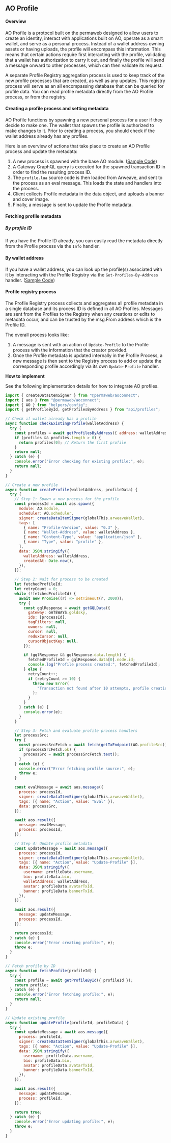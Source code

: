 ## AO Profile

#### Overview

AO Profile is a protocol built on the permaweb designed to allow users to create an identity, interact with applications built on AO, operate as a smart wallet, and serve as a personal process. Instead of a wallet address owning assets or having uploads, the profile will encompass this information. This means that certain actions require first interacting with the profile, validating that a wallet has authorization to carry it out, and finally the profile will send a message onward to other processes, which can then validate its request.

A separate Profile Registry aggregation process is used to keep track of the new profile processes that are created, as well as any updates. This registry process will serve as an all encompassing database that can be queried for profile data. You can read profile metadata directly from the AO Profile process, or from the registry.

#### Creating a profile process and setting metadata

AO Profile functions by spawning a new personal process for a user if they decide to make one. The wallet that spawns the profile is authorized to make changes to it. Prior to creating a process, you should check if the wallet address already has any profiles.

Here is an overview of actions that take place to create an AO Profile process and update the metadata:

1.  A new process is spawned with the base AO module. ([Sample Code](https://cookbook_ao.arweave.net/references/ao.html#spawn))
2.  A Gateway GraphQL query is executed for the spawned transaction ID in order to find the resulting process ID.
3.  The `profile.lua` source code is then loaded from Arweave, and sent to the process as an eval message. This loads the state and handlers into the process.
4.  Client collects Profile metadata in the data object, and uploads a banner and cover image.
5.  Finally, a message is sent to update the Profile metadata.

#### Fetching profile metadata

##### By profile ID

If you have the Profile ID already, you can easily read the metadata directly from the Profile process via the `Info` handler.

#### By wallet address

If you have a wallet address, you can look up the profile(s) associated with it by interacting with the Profile Registry via the `Get-Profiles-By-Address` handler. ([Sample Code](https://github.com/permaweb/ao-bazar/blob/6ac0e3df68386535bb497445f6209b985845977b/src/api/profiles.ts#L40))

#### Profile registry process

The Profile Registry process collects and aggregates all profile metadata in a single database and its process ID is defined in all AO Profiles. Messages are sent from the Profiles to the Registry when any creations or edits to metadata occur, and can be trusted by the msg.From address which is the Profile ID.

The overall process looks like:

1.  A message is sent with an action of `Update-Profile` to the Profile process with the information that the creator provided.
2.  Once the Profile metadata is updated internally in the Profile Process, a new message is then sent to the Registry process to add or update the corresponding profile accordingly via its own `Update-Profile` handler.

**How to implement**

See the following implementation details for how to integrate AO profiles.

```js
import { createDataItemSigner } from "@permaweb/aoconnect";
import { aos } from "@permaweb/aoconnect";
import { AO } from "helpers/config";
import { getProfileById, getProfilesByAddress } from "api/profiles";

// Check if wallet already has a profile
async function checkExistingProfile(walletAddress) {
  try {
    const profiles = await getProfilesByAddress({ address: walletAddress });
    if (profiles && profiles.length > 0) {
      return profiles[0]; // Return the first profile
    }
    return null;
  } catch (e) {
    console.error("Error checking for existing profile:", e);
    return null;
  }
}

// Create a new profile
async function createProfile(walletAddress, profileData) {
  try {
    // Step 1: Spawn a new process for the profile
    const processId = await aos.spawn({
      module: AO.module,
      scheduler: AO.scheduler,
      signer: createDataItemSigner(globalThis.arweaveWallet),
      tags: [
        { name: "Profile-Version", value: "0.3" },
        { name: "Wallet-Address", value: walletAddress },
        { name: "Content-Type", value: "application/json" },
        { name: "Type", value: "profile" },
      ],
      data: JSON.stringify({
        walletAddress: walletAddress,
        createdAt: Date.now(),
      }),
    });

    // Step 2: Wait for process to be created
    let fetchedProfileId;
    let retryCount = 0;
    while (!fetchedProfileId) {
      await new Promise((r) => setTimeout(r, 2000));
      try {
        const gqlResponse = await getGQLData({
          gateway: GATEWAYS.goldsky,
          ids: [processId],
          tagFilters: null,
          owners: null,
          cursor: null,
          reduxCursor: null,
          cursorObjectKey: null,
        });

        if (gqlResponse && gqlResponse.data.length) {
          fetchedProfileId = gqlResponse.data[0].node.id;
          console.log("Profile process created:", fetchedProfileId);
        } else {
          retryCount++;
          if (retryCount >= 10) {
            throw new Error(
              "Transaction not found after 10 attempts, profile creation failed"
            );
          }
        }
      } catch (e) {
        console.error(e);
      }
    }

    // Step 3: Fetch and evaluate profile process handlers
    let processSrc;
    try {
      const processSrcFetch = await fetch(getTxEndpoint(AO.profileSrc));
      if (processSrcFetch.ok) {
        processSrc = await processSrcFetch.text();
      }
    } catch (e) {
      console.error("Error fetching profile source:", e);
      throw e;
    }

    const evalMessage = await aos.message({
      process: processId,
      signer: createDataItemSigner(globalThis.arweaveWallet),
      tags: [{ name: "Action", value: "Eval" }],
      data: processSrc,
    });

    await aos.result({
      message: evalMessage,
      process: processId,
    });

    // Step 4: Update profile metadata
    const updateMessage = await aos.message({
      process: processId,
      signer: createDataItemSigner(globalThis.arweaveWallet),
      tags: [{ name: "Action", value: "Update-Profile" }],
      data: JSON.stringify({
        username: profileData.username,
        bio: profileData.bio,
        walletAddress: walletAddress,
        avatar: profileData.avatarTxId,
        banner: profileData.bannerTxId,
      }),
    });

    await aos.result({
      message: updateMessage,
      process: processId,
    });

    return processId;
  } catch (e) {
    console.error("Error creating profile:", e);
    throw e;
  }
}

// Fetch profile by ID
async function fetchProfile(profileId) {
  try {
    const profile = await getProfileById({ profileId });
    return profile;
  } catch (e) {
    console.error("Error fetching profile:", e);
    return null;
  }
}

// Update existing profile
async function updateProfile(profileId, profileData) {
  try {
    const updateMessage = await aos.message({
      process: profileId,
      signer: createDataItemSigner(globalThis.arweaveWallet),
      tags: [{ name: "Action", value: "Update-Profile" }],
      data: JSON.stringify({
        username: profileData.username,
        bio: profileData.bio,
        avatar: profileData.avatarTxId,
        banner: profileData.bannerTxId,
      }),
    });

    await aos.result({
      message: updateMessage,
      process: profileId,
    });

    return true;
  } catch (e) {
    console.error("Error updating profile:", e);
    throw e;
  }
}
```
